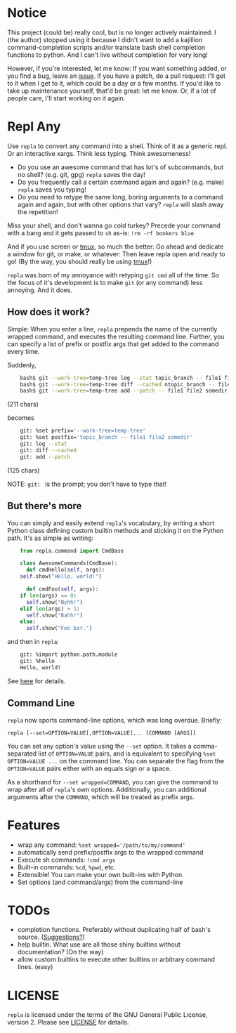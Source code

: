 Notice
======
This project (could be) really cool, but is no longer actively
maintained. I (the author) stopped using it because I didn't want to add
a kajillion command-completion scripts and/or translate bash shell
completion functions to python. And I can't live without completion for
very long!

However, if you're interested, let me know: If you want something added,
or you find a bug, leave an [issue][6]. If you have a patch, do
a pull request: I'll get to it when I get to it, which could be a day or
a few months. If you'd like to take up maintenance yourself, that'd be
great: let me know. Or, if a lot of people care, I'll start working on
it again.

[6]: https://github.com/jpaugh/repla/issues/new

Repl Any
========
Use `repla` to convert any command into a shell. Think of it as a
generic repl. Or an interactive xargs. Think less typing. Think
awesomeness!

- Do you use an awesome command that has lot's of subcommands, but no
  shell?  (e.g. git, gpg) `repla` saves the day!
- Do you frequently call a certain command again and again? (e.g. make)
  `repla` saves you typing!
- Do you need to retype the same long, boring arguments to a command
  again and again, but with other options that vary? `repla` will slash
  away the repetition!

Miss your shell, and don't wanna go cold turkey? Precede your command
with a bang and it gets passed to `sh` as-is: `!rm -rf bonkers blue`

And if you use screen or [tmux][4], so much the better: Go ahead and dedicate
a window for git, or make, or whatever: Then leave repla open and ready
to go! (By the way, you should really be using [tmux][5]!)

`repla` was born of my annoyance with retyping `git cmd` all of the
time. So the focus of it's development is to make `git` (or any command)
less annoying. And it does.


How does it work?
-----------------
Simple: When you enter a line, `repla` prepends the name of the currently
wrapped command, and executes the resulting command line. Further, you
can specify a list of prefix or postfix args that get added to the
command every time.

Suddenly,

```sh
    bash$ git --work-tree=temp-tree log --stat topic_branch -- file1 file2 somedir
    bash$ git --work-tree=temp-tree diff --cached ntopic_branch -- file1 file2 somedir
    bash$ git --work-tree=temp-tree add --patch -- file1 file2 somedir
```

(211 chars)

becomes

```sh
    git: %set prefix='--work-tree=temp-tree'
    git: %set postfix='topic_branch -- file1 file2 somedir'
    git: log --stat
    git: diff --cached
    git: add --patch
```

(125 chars)

NOTE: `git: ` is the prompt; you don't have to type that!

But there's more
----------------
You can simply and easily extend `repla`'s vocabulary, by writing a
short Python class defining custom builtin methods and sticking it on
the Python path. It's as simple as writing:

```python
    from repla.command import CmdBase

    class AwesomeCommands(CmdBase):
      def cmdHello(self, args):
	self.show("Hello, world!")

      def cmdFoo(self, args):
	if len(args) == 0:
	  self.show("Nyhh!")
	elif len(args) > 1:
	  self.show("Bahh!")
	else:
	  self.show("Foo bar.")
```

and then in `repla`:

```sh
    git: %import python.path.module
    git: %hello
    Hello, world!
```

See [here][2] for details.

Command Line
------------
`repla` now sports command-line options, which was long overdue. Briefly:

    repla [--set=OPTION=VALUE[,OPTION=VALUE]... [COMMAND [ARGS]]

You can set any option's value using the `--set` option. It takes a
comma-separated list of `OPTION=VALUE` pairs, and is equivalent to
specifying `%set OPTION=VALUE ...` on the command line. You can separate
the flag from the `OPTION=VALUE` pairs either with an equals sign or a
space.

As a shorthand for `--set wrapped=COMMAND`, you can give the command to
wrap after all of `repla`'s own options. Additionally, you can
additional arguments after the `COMMAND`, which will be treated as prefix
args.


Features
========
- wrap any command: `%set wrapped='/path/to/my/command'`
- automatically send prefix/postfix args to the wrapped command
- Execute sh commands: `!cmd args`
- Built-in commands: `%cd`, `%pwd`, etc.
- Extensible! You can make your own built-ins with Python.
- Set options (and command/args) from the command-line

TODOs
=====
- completion functions. Preferably without duplicating half of bash's
  source. ([Suggestions?][3])
- help builtin. What use are all those shiny builtins without
  documentation? (On the way)
- allow custom builtins to execute other builtins or arbitrary command
  lines. (easy)

LICENSE
=======
`repla` is licensed under the terms of the GNU General Public License,
version 2. Please see [LICENSE][1] for details.

[1]: https://github.com/jpaugh64/repla/blob/master/LICENSE
[2]: https://github.com/jpaugh64/repla/commit/c5cca2902e526df2f09ee310ac9afc68a17ff91a
  "Importing custom commands"
[3]: https://github.com/jpaugh64/repla/issues/1
[4]: http://tmux.sourceforge.net/
[5]: http://tmux.svn.sourceforge.net/viewvc/tmux/trunk/FAQ
